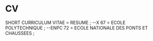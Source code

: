 # CV
SHORT CURRICULUM VITAE = RESUME ;
	--X 67 = ECOLE POLYTECHNIQUE ;
	--ENPC 72 = ECOLE NATIONALE DES PONTS ET CHAUSSEES ;
